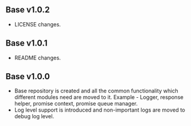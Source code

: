## Base v1.0.2
- LICENSE changes.

## Base v1.0.1
- README changes.

## Base v1.0.0
- Base repository is created and all the common functionality which different modules need are moved to it. Example - Logger, response helper, promise context, promise queue manager.
- Log level support is introduced and non-important logs are moved to debug log level.

